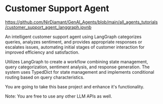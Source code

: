 # Customer Support Agent

https://github.com/NirDiamant/GenAI_Agents/blob/main/all_agents_tutorials/customer_support_agent_langgraph.ipynb

An intelligent customer support agent using LangGraph categorizes queries, analyzes sentiment, and provides appropriate responses or escalates issues, automating initial stages of customer interaction for improved efficiency and satisfaction.

Utilizes LangGraph to create a workflow combining state management, query categorization, sentiment analysis, and response generation. The system uses TypedDict for state management and implements conditional routing based on query characteristics.

You are going to take this base project and enhance it's functionality.

Note: You are free to use any other LLM APIs as well.